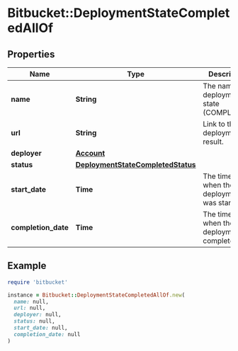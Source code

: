 # Bitbucket::DeploymentStateCompletedAllOf

## Properties

| Name | Type | Description | Notes |
| ---- | ---- | ----------- | ----- |
| **name** | **String** | The name of deployment state (COMPLETED). | [optional] |
| **url** | **String** | Link to the deployment result. | [optional] |
| **deployer** | [**Account**](Account.md) |  | [optional] |
| **status** | [**DeploymentStateCompletedStatus**](DeploymentStateCompletedStatus.md) |  | [optional] |
| **start_date** | **Time** | The timestamp when the deployment was started. | [optional] |
| **completion_date** | **Time** | The timestamp when the deployment completed. | [optional] |

## Example

```ruby
require 'bitbucket'

instance = Bitbucket::DeploymentStateCompletedAllOf.new(
  name: null,
  url: null,
  deployer: null,
  status: null,
  start_date: null,
  completion_date: null
)
```

